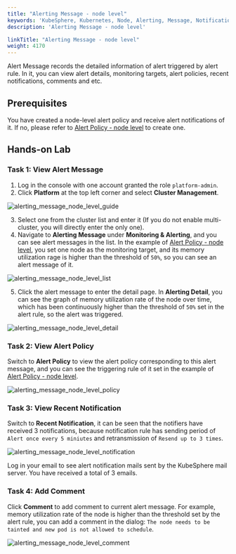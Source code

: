 ```yaml
---
title: "Alerting Message - node level"
keywords: 'KubeSphere, Kubernetes, Node, Alerting, Message, Notification'
description: 'Alerting Message - node level'

linkTitle: "Alerting Message - node level"
weight: 4170
---
```


Alert Message records the detailed information of alert triggered by alert rule. In it, you can view alert details, monitoring targets, alert policies, recent notifications, comments and etc.

## Prerequisites

You have created a node-level alert policy and receive alert notifications of it. If no, please refer to [Alert Policy - node level](../alerting-policy/) to create one.

## Hands-on Lab

### Task 1: View Alert Message

1. Log in the console with one account granted the role `platform-admin`. 
2. Click **Platform** at the top left corner and select **Cluster Management**. 

![alerting_message_node_level_guide](/images/docs/alerting/alerting_message_node_level_guide.png)

3. Select one from the cluster list and enter it (If you do not enable multi-cluster, you will directly enter the only one). 
4. Navigate to **Alerting Message** under **Monitoring & Alerting**, and you can see alert messages in the list. In the example of [Alert Policy - node level](../alerting-policy/), you set one node as the monitoring target, and its memory utilization rage is higher than the threshold of `50%`, so you can see an alert message of it.

![alerting_message_node_level_list](/images/docs/alerting/alerting_message_node_level_list.png)

5. Click the alert message to enter the detail page. In **Alerting Detail**, you can see the graph of memory utilization rate of the node over time, which has been continuously higher than the threshold of `50%` set in the alert rule, so the alert was triggered.

![alerting_message_node_level_detail](/images/docs/alerting/alerting_message_node_level_detail.png)

### Task 2: View Alert Policy

Switch to **Alert Policy** to view the alert policy corresponding to this alert message, and you can see the triggering rule of it set in the example of [Alert Policy - node level](../alerting-policy/).

![alerting_message_node_level_policy](/images/docs/alerting/alerting_message_node_level_policy.png)

### Task 3: View Recent Notification

Switch to **Recent Notification**, it can be seen that the notifiers have received 3 notifications, because notification rule has sending period of `Alert once every 5 miniutes` and retransmission of `Resend up to 3 times`.

![alerting_message_node_level_notification](/images/docs/alerting/alerting_message_node_level_notification.png)

Log in your email to see alert notification mails sent by the KubeSphere mail server. You have received a total of 3 emails. 

### Task 4: Add Comment

Click **Comment** to add comment to current alert message. For example, memory utilization rate of the node is higher than the threshold set by the alert rule, you can add a comment in the dialog: `The node needs to be tainted and new pod is not allowed to schedule`.

![alerting_message_node_level_comment](/images/docs/alerting/alerting_message_node_level_comment.png)
